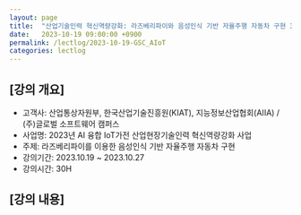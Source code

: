 ```yaml
---
layout: page
title:  "산업기술인력 혁신역량강화: 라즈베리파이와 음성인식 기반 자율주행 자동차 구현 3차"
date:   2023-10-19 09:00:00 +0900
permalink: /lectlog/2023-10-19-GSC_AIoT
categories: lectlog
---
```


## [강의 개요]

* 고객사: 산업통상자원부, 한국산업기술진흥원(KIAT), 지능정보산업협회(AIIA) / (주)글로벌 소프트웨어 캠퍼스
* 사업명: 2023년 AI 융합 IoT가전 산업현장기술인력 혁신역량강화 사업
* 주제: 라즈베리파이를 이용한 음성인식 기반 자율주행 자동차 구현
* 강의기간: 2023.10.19 ~ 2023.10.27
* 강의시간: 30H

## [강의 내용]
